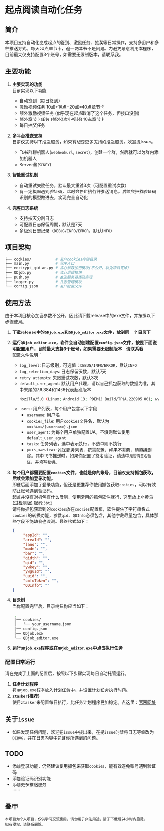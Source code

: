 # 起点阅读自动化任务

## 简介
本项目支持自动化完成起点的签到、激励任务、抽奖等日常操作，支持多用户和多种推送方式。每天50点章节卡，追一两本书不是问题。为避免恶意利用本程序，目前最大仅支持配置3个账号，如需要无限制版本，请联系我。

## 主要功能
1. **主要实现的功能**  
   目前实现以下功能
   - 自动签到（每日签到）
   - 激励视频任务 10点+10点+20点=40点章节卡
   - 额外激励视频任务 (似乎现在起点取消了这个任务，但接口没删)
   - 额外章节卡任务 (额外3次小视频) 10点章节卡
   - 每日抽奖任务

2. **多平台推送支持**  
   目前仅支持以下推送服务，如果有想要更多支持的推送服务，欢迎提issue。
   - 飞书群聊机器人(`webhookurl`, `secret`)，创建一个群，然后就可以为群内添加机器人
   - Server酱(`SCKEY`)

3. **智能重试机制**  
   - 自动重试失败任务，默认最大重试3次（可配置重试次数）
   - 有一定概率遇到验证码，此时会停止执行并推送消息。后续会把找验证码识别的模型做进去，实现完全自动化

4. **完整日志系统**  
   - 支持按天分割日志
   - 可配置日志保留周期，默认是7天
   - 多级别日志记录（`DEBUG/INFO/ERROR`，默认`INFO`）

## 项目架构
```bash
├── cookies/           # 用户cookies存储目录
├── main.py            # 程序入口
├── enctrypt_qidian.py # 核心参数加密模块(不公开，以免项目寄掉)
├── QDjob.py           # 核心逻辑模块
├── push.py            # 推送服务基类及实现
├── logger.py          # 日志管理模块
└── config.json        # 用户配置文件
```

## 使用方法
由于本项目核心加密参数不公开，因此请下载release中的exe文件，并按照以下步骤使用。  
1. **下载release中的`QDjob.exe`和`QDjob_editor.exe`文件，放到同一个目录下**
2. **运行`QDjob_editor.exe`，软件会自动创建配置`config.json`文件，按照下面说明配置用户，目前最大支持3个账号，如果需要无限制版本，请联系我**  
   配置文件说明：
   - `log_level`: 日志级别，可选值：`DEBUG/INFO/ERROR`，默认`INFO`
   - `log_retention_days`: 日志保留天数，默认7天
   - `retry_attempts`: 失败重试次数，默认3次
   - `default_user_agent`: 默认用户代理，请以自己抓包获取的数据为准，其中末尾的7.9.384和1466代表起点版本
        ```bash
        Mozilla/5.0 (Linux; Android 13; PDEM10 Build/TP1A.220905.001; wv) AppleWebKit/537.36 (KHTML, like Gecko) Version/4.0 Chrome/109.0.5414.86 MQQBrowser/6.2 TBS/047601 Mobile Safari/537.36 QDJSSDK/1.0  QDNightStyle_1  QDReaderAndroid/7.9.384/1466/1000032/OPPO/QDShowNativeLoading
        ```
   - `users`: 用户列表，每个用户包含以下字段
     - `username`: 用户名
     - `cookies_file`: 用户`cookies`文件名，默认为`cookies/{username}.json`
     - `user_agent`: 为每个用户单独配置UA，不填则默认使用`default_user_agent`
     - `tasks`: 任务列表，选中表示执行，不选中则不执行
     - `push_services`: 推送服务列表，按需配置，如果不需要，请直接删除。其中飞书推送时，如果你配置了签名验证，请选中`是否有签名验证`，并填写`秘钥`。
3. **每个用户都需要配置`cookies`文件，也就是你的账号，目前仅支持抓包获取，后续会添加登录功能。**  
   即便后面添加了登录功能，但还是更推荐你使用抓包获取`cookies`，可以有效防止账号遇到验证码。  
   起点并没有对抓包有什么限制，使用常用的抓包软件就行，这里放上[小黄鸟(过检测版)](https://wwqe.lanzouo.com/iImXX2y6ysje) 密码:`3bt2`  
   请将你抓包获取到的`cookies`放在`cookies`配置框，软件提供了字符串格式`cookies`的转换功能，参数`qid`、`QDInfo`必须包含，其他字段尽量包含，具体那些字段不能缺我也没测。最终格式如下：
   ```json
   {
        "appId": "",
        "areaId": "",
        "lang": "",
        "mode": "",
        "bar": "",
        "qidth": "",
        "qid": "",
        "ywkey": "",
        "ywguid": "",
        "uuid": "",
        "cmfuToken": "",
        "QDInfo": ""
   }
   ```

4. **目录树**  
   当你配置完毕后，目录树结构应当如下：
   ```bash
    .
    ├── cookies/
    │   └── your_username.json
    ├── config.json
    ├── QDjob.exe
    └── QDjob_editor.exe
   ```
5. **运行`QDjob.exe`程序或在`QDjob_editor.exe`中点击执行任务**  

### 配置日常运行  
请在完成了上面的配置后，按照以下步骤实现每日自动托管运行。
1. **任务计划程序**  
将`QDjob.exe`程序放入计划任务中，并设置计划任务执行时间。  
2. **`ztasker`(推荐)**  
使用`ztasker`来配置每日执行，比任务计划程序更加稳定。点这里：[官网网址](https://www.everauto.net/cn/index.html)

## 关于`issue`
* 如果发现任何问题，欢迎在`issue`中提出来，在提`issue`时请将日志等级改为`DEBUG`，并在日志内容中包含你所遇到的问题。

## TODO
 *  添加登录功能，仍然建议使用抓包来获取`cookies`，能有效避免账号遇到验证码
 *  添加验证码识别功能
 *  添加更多推送服务  
 ······

## 叠甲
    本项目为个人项目，仅供学习交流使用，请勿用于非法用途，请于下载后24小时内删除。
    如有侵权，请联系删除。
